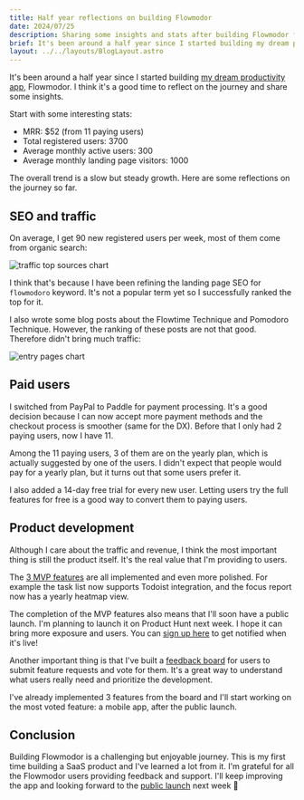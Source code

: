 ```yaml
---
title: Half year reflections on building Flowmodor
date: 2024/07/25
description: Sharing some insights and stats after building Flowmodor for half a year.
brief: It's been around a half year since I started building my dream productivity app, Flowmodor. I think it's a good time to reflect on the journey and share some insights.
layout: ../../layouts/BlogLayout.astro
---
```


It's been around a half year since I started building [my dream productivity app](/blog/my-dream-productivity-app), Flowmodor. I think it's a good time to reflect on the journey and share some insights.

Start with some interesting stats:
- MRR: $52 (from 11 paying users)
- Total registered users: 3700
- Average monthly active users: 300
- Average monthly landing page visitors: 1000

The overall trend is a slow but steady growth. Here are some reflections on the journey so far.

## SEO and traffic

On average, I get 90 new registered users per week, most of them come from organic search:

![traffic top sources chart](/half-year-reflections/top-sources.png)

I think that's because I have been refining the landing page SEO for `flowmodoro` keyword. It's not a popular term yet so I successfully ranked the top for it.

I also wrote some blog posts about the Flowtime Technique and Pomodoro Technique. However, the ranking of these posts are not that good. Therefore didn't bring much traffic:

![entry pages chart](/half-year-reflections/entry-pages.png)

## Paid users

I switched from PayPal to Paddle for payment processing. It's a good decision because I can now accept more payment methods and the checkout process is smoother (same for the DX). Before that I only had 2 paying users, now I have 11.

Among the 11 paying users, 3 of them are on the yearly plan, which is actually suggested by one of the users. I didn't expect that people would pay for a yearly plan, but it turns out that some users prefer it.

I also added a 14-day free trial for every new user. Letting users try the full features for free is a good way to convert them to paying users.

## Product development

Although I care about the traffic and revenue, I think the most important thing is still the product itself. It's the real value that I'm providing to users.

The [3 MVP features](/blog/my-dream-productivity-app#the-plan) are all implemented and even more polished. For example the task list now supports Todoist integration, and the focus report now has a yearly heatmap view.

The completion of the MVP features also means that I'll soon have a public launch. I'm planning to launch it on Product Hunt next week. I hope it can bring more exposure and users. You can [sign up here](https://www.producthunt.com/products/flowmodor) to get notified when it's live!

Another important thing is that I've built a [feedback board](https://app.flowmodor.com/feedback) for users to submit feature requests and vote for them. It's a great way to understand what users really need and prioritize the development.

I've already implemented 3 features from the board and I'll start working on the most voted feature: a mobile app, after the public launch.

## Conclusion

Building Flowmodor is a challenging but enjoyable journey. This is my first time building a SaaS product and I've learned a lot from it. I'm grateful for all the Flowmodor users providing feedback and support. I'll keep improving the app and looking forward to the [public launch](https://www.producthunt.com/products/flowmodor) next week 💜
